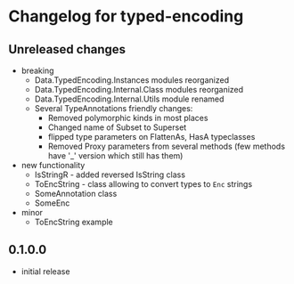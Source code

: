 # Changelog for typed-encoding

## Unreleased changes
 - breaking
    - Data.TypedEncoding.Instances modules reorganized
    - Data.TypedEncoding.Internal.Class modules reorganized
    - Data.TypedEncoding.Internal.Utils module renamed
    - Several TypeAnnotations friendly changes:
       * Removed polymorphic kinds in most places
       * Changed name of Subset to Superset
       * flipped type parameters on FlattenAs, HasA typeclasses
       * Removed Proxy parameters from several methods (few methods have '_' version which still has them)
 - new functionality
    - IsStringR - added reversed IsString class
    - ToEncString - class allowing to convert types to `Enc` strings
    - SomeAnnotation class
    - SomeEnc
 - minor  
    - ToEncString example


## 0.1.0.0
 - initial release
 

